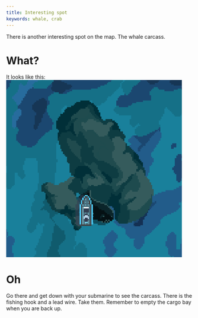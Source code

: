 ```yaml
---
title: Interesting spot
keywords: whale, crab
---
```


There is another interesting spot on the map. The whale carcass.

# What?
It looks like this:
![Whale carcass](map_whale.png)

# Oh
Go there and get down with your submarine to see the carcass. There is the fishing hook and a lead wire. Take them. Remember to empty the cargo bay when you are back up.
